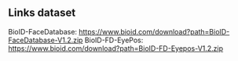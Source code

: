 ## Links dataset
BioID-FaceDatabase: https://www.bioid.com/download?path=BioID-FaceDatabase-V1.2.zip
BioID-FD-EyePos: https://www.bioid.com/download?path=BioID-FD-Eyepos-V1.2.zip
